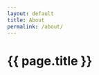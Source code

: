 ```yaml
---
layout: default
title: About
permalink: /about/
---
```


<h1><strong>{{ page.title }}</strong></h1>
